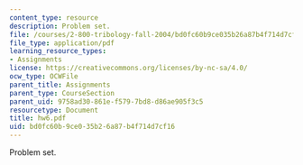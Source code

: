 ```yaml
---
content_type: resource
description: Problem set.
file: /courses/2-800-tribology-fall-2004/bd0fc60b9ce035b26a87b4f714d7cf16_hw6.pdf
file_type: application/pdf
learning_resource_types:
- Assignments
license: https://creativecommons.org/licenses/by-nc-sa/4.0/
ocw_type: OCWFile
parent_title: Assignments
parent_type: CourseSection
parent_uid: 9758ad30-861e-f579-7bd8-d86ae905f3c5
resourcetype: Document
title: hw6.pdf
uid: bd0fc60b-9ce0-35b2-6a87-b4f714d7cf16
---
```

Problem set.